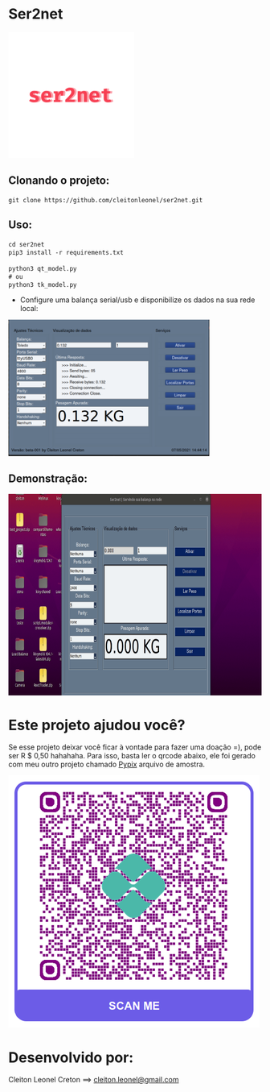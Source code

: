 # Ser2net

<img src="https://github.com/cleitonleonel/Ser2net/blob/master/img/ser2net-logo.png?raw=true" alt="Your image title" width="250"/>

## Clonando o projeto:

```shell
git clone https://github.com/cleitonleonel/ser2net.git
```

## Uso:
```shell
cd ser2net
pip3 install -r requirements.txt

python3 qt_model.py 
# ou
python3 tk_model.py
```

- Configure uma balança serial/usb e disponibilize os dados na sua rede local:
  
<img src="https://github.com/cleitonleonel/Ser2net/blob/master/img/ser2net.png?raw=true" width="400">
  

## Demonstração:
<img src="https://github.com/cleitonleonel/Ser2net/blob/master/img/ser2net.gif?raw=true" alt="Your image title" width="600" height="400"/>

# Este projeto ajudou você?

Se esse projeto deixar você ficar à vontade para fazer uma doação =), pode ser R $ 0,50 hahahaha. Para isso, basta ler o qrcode abaixo, ele foi gerado com meu outro projeto chamado [Pypix](https://github.com/cleitonleonel/pypix.git) arquivo de amostra.

![QRCode Doação](https://github.com/cleitonleonel/pypix/blob/master/qrcode.png?raw=true)


# Desenvolvido por:

Cleiton Leonel Creton ==> cleiton.leonel@gmail.com